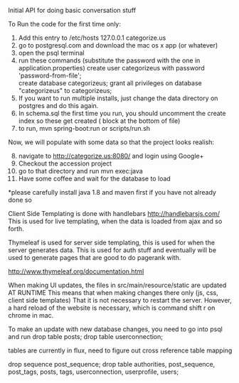 Initial API for doing basic conversation stuff

To Run the code for the first time only:

1. Add this entry to /etc/hosts
127.0.0.1	categorize.us
2. go to postgresql.com and download the mac os x app (or whatever)
3. open the psql terminal
4. run these commands (substitute the password with the one in application.properties)
 create user categorizeus with password 'password-from-file';   
create database categorizeus;
grant all privileges on database "categorizeus" to categorizeus;
5. If you want to run multiple installs, just change the data directory on postgres and do this again. 
6. In schema.sql the first time you run, you should uncomment the create index so these get created ( block at the bottom of file)
7. to run, mvn spring-boot:run or scripts/run.sh

Now, we will populate with some data so that the project looks realish:

8. navigate to http://categorize.us:8080/ and login using Google+
9. Checkout the accession project
10. go to that directory and run mvn exec:java
11. Have some coffee and wait for the database to load

*please carefully install java 1.8 and maven first if you have not already done so


Client Side Templating is done with handlebars
http://handlebarsjs.com/
This is used for live templating, when the data is loaded from ajax and so forth. 

Thymeleaf is used for server side templating, this is used for when the server generates data. 
This is used for auth stuff and eventually will be used to generate pages that are good to do pagerank with. 

http://www.thymeleaf.org/documentation.html

When making UI updates, the files in src/main/resource/static are updated AT RUNTIME
This means that when making changes there only (js, css, client side templates) That it is not necessary to restart the server.
However, a hard reload of the website is necessary, which is command shift r on chrome in mac. 

To make an update with new database changes, you need to go into psql and run
drop table posts;
drop table userconnection;


tables are currently in flux, need to figure out cross reference table mapping


drop sequence post_sequence;
drop table authorities, post_sequence, post_tags, posts, tags, userconnection, userprofile, users;
